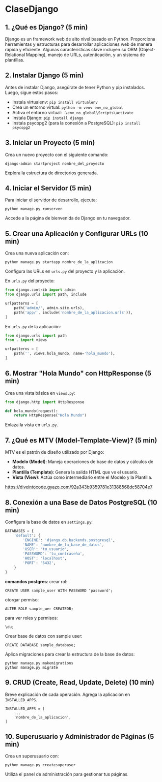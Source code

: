 # ClaseDjango

## 1. ¿Qué es Django? (5 min)
Django es un framework web de alto nivel basado en Python. Proporciona herramientas y estructuras para desarrollar aplicaciones web de manera rápida y eficiente. Algunas características clave incluyen su ORM (Object-Relational Mapping), manejo de URLs, autenticación, y un sistema de plantillas.

## 2. Instalar Django (5 min)
Antes de instalar Django, asegúrate de tener Python y pip instalados. Luego, sigue estos pasos:
- Instala virtualenv: `pip install virtualenv`
- Crea un entorno virtual: `python -m venv env_no_global`
- Activa el entorno virtual: `.\env_no_global\Scripts\activate`
- Instala Django: `pip install django`
- Instala psycopg2 (para la conexión a PostgreSQL): `pip install psycopg2`

## 3. Iniciar un Proyecto (5 min)
Crea un nuevo proyecto con el siguiente comando:
```
django-admin startproject nombre_del_proyecto
```
Explora la estructura de directorios generada.

## 4. Iniciar el Servidor (5 min)
Para iniciar el servidor de desarrollo, ejecuta:
```
python manage.py runserver
```
Accede a la página de bienvenida de Django en tu navegador.

## 5. Crear una Aplicación y Configurar URLs (10 min)
Crea una nueva aplicación con:
```
python manage.py startapp nombre_de_la_aplicacion
```
Configura las URLs en `urls.py` del proyecto y la aplicación.

En `urls.py` del proyecto:
```python
from django.contrib import admin
from django.urls import path, include

urlpatterns = [
    path('admin/', admin.site.urls),
    path('app/', include('nombre_de_la_aplicacion.urls')),
]
```

En `urls.py` de la aplicación:
```python
from django.urls import path
from . import views

urlpatterns = [
    path('', views.hola_mundo, name='hola_mundo'),
]
```

## 6. Mostrar "Hola Mundo" con HttpResponse (5 min)
Crea una vista básica en `views.py`:
```python
from django.http import HttpResponse

def hola_mundo(request):
    return HttpResponse("Hola Mundo")
```
Enlaza la vista en `urls.py`.

## 7. ¿Qué es MTV (Model-Template-View)? (5 min)
MTV es el patrón de diseño utilizado por Django:
- **Modelo (Model)**: Maneja operaciones de base de datos y cálculos de datos.
- **Plantilla (Template)**: Genera la salida HTML que ve el usuario.
- **Vista (View)**: Actúa como intermediario entre el Modelo y la Plantilla.
  
https://diveintocode.gyazo.com/92a343b9359781e31388568dc58704e7

## 8. Conexión a una Base de Datos PostgreSQL (10 min)
Configura la base de datos en `settings.py`:
```python
DATABASES = {
    'default': {
        'ENGINE': 'django.db.backends.postgresql',
        'NAME': 'nombre_de_la_base_de_datos',
        'USER': 'tu_usuario',
        'PASSWORD': 'tu_contraseña',
        'HOST': 'localhost',
        'PORT': '5432',
    }
}
```
**comandos postgres**:
crear rol:
```
CREATE USER sample_user WITH PASSWORD 'password';
```
otorgar permiso:
```
ALTER ROLE sample_uer CREATEDB;
```
para ver roles y permisos:
```
\du;
```
Crear base de datos con sample user:
```
CREATE DATABASE sample_database;
```
Aplica migraciones para crear la estructura de la base de datos:
```
python manage.py makemigrations
python manage.py migrate
```

## 9. CRUD (Create, Read, Update, Delete) (10 min)
Breve explicación de cada operación. Agrega la aplicación en `INSTALLED_APPS`.
```
INSTALLED_APPS = [
    ...
    'nombre_de_la_aplicacion',
]
```
## 10. Superusuario y Administrador de Páginas (5 min)
Crea un superusuario con:
```
python manage.py createsuperuser
```
Utiliza el panel de administración para gestionar tus páginas.

